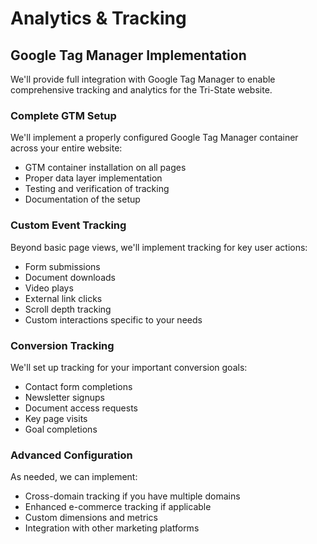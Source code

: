 # Analytics & Tracking

## Google Tag Manager Implementation

We'll provide full integration with Google Tag Manager to enable comprehensive tracking and analytics for the Tri-State website.

### Complete GTM Setup

We'll implement a properly configured Google Tag Manager container across your entire website:

- GTM container installation on all pages
- Proper data layer implementation
- Testing and verification of tracking
- Documentation of the setup

### Custom Event Tracking

Beyond basic page views, we'll implement tracking for key user actions:

- Form submissions
- Document downloads
- Video plays
- External link clicks
- Scroll depth tracking
- Custom interactions specific to your needs

### Conversion Tracking

We'll set up tracking for your important conversion goals:

- Contact form completions
- Newsletter signups  
- Document access requests
- Key page visits
- Goal completions

### Advanced Configuration

As needed, we can implement:

- Cross-domain tracking if you have multiple domains
- Enhanced e-commerce tracking if applicable
- Custom dimensions and metrics
- Integration with other marketing platforms
